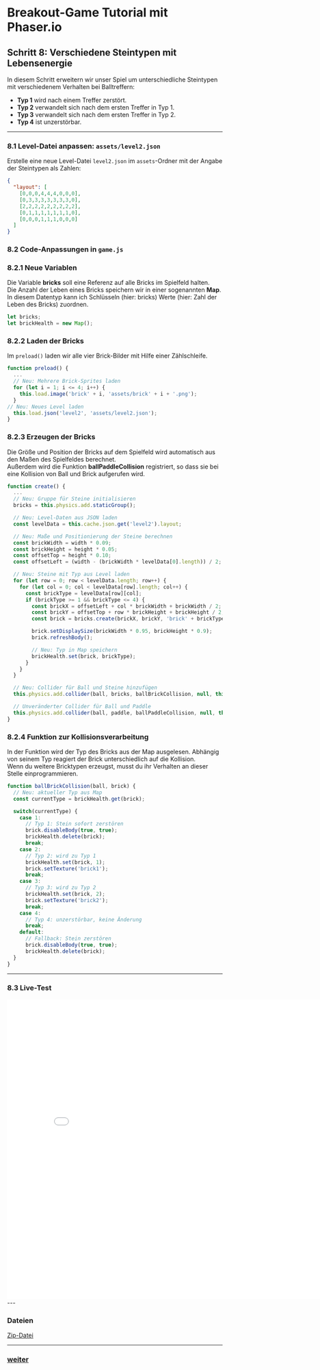   <meta charset="utf-8" />
  <title>Breakout</title>
  <link rel="stylesheet" href="https://Hi2272.github.io/StyleMD.css">

# Breakout-Game Tutorial mit Phaser.io

## Schritt 8: Verschiedene Steintypen mit Lebensenergie

In diesem Schritt erweitern wir unser Spiel um unterschiedliche Steintypen mit verschiedenem Verhalten bei Balltreffern:

- **Typ 1** wird nach einem Treffer zerstört.
- **Typ 2** verwandelt sich nach dem ersten Treffer in Typ 1.
- **Typ 3** verwandelt sich nach dem ersten Treffer in Typ 2.
- **Typ 4** ist unzerstörbar.

---

### 8.1 Level-Datei anpassen: `assets/level2.json`

Erstelle eine neue Level-Datei `level2.json` im `assets`-Ordner mit der Angabe der Steintypen als Zahlen:

```json
{
  "layout": [
    [0,0,0,4,4,4,0,0,0],
    [0,3,3,3,3,3,3,3,0],
    [2,2,2,2,2,2,2,2,2],
    [0,1,1,1,1,1,1,1,0],
    [0,0,0,1,1,1,0,0,0]
  ]
}
```
### 8.2 Code-Anpassungen in `game.js`
### 8.2.1 Neue Variablen

Die Variable **bricks** soll eine Referenz auf alle Bricks im Spielfeld halten.  
Die Anzahl der Leben eines Bricks speichern wir in einer sogenannten **Map**. In diesem Datentyp kann ich Schlüsseln (hier: bricks) Werte (hier: Zahl der Leben des Bricks) zuordnen.

```js
let bricks;
let brickHealth = new Map();
```


### 8.2.2 Laden der Bricks


Im `preload()` laden wir alle vier Brick-Bilder mit Hilfe einer Zählschleife.

```js
function preload() {
  ...
  // Neu: Mehrere Brick-Sprites laden
  for (let i = 1; i <= 4; i++) {
    this.load.image('brick' + i, 'assets/brick' + i + '.png');
  }
// Neu: Neues Level laden
  this.load.json('level2', 'assets/level2.json');
}
```
### 8.2.3 Erzeugen der Bricks

Die Größe und Position der Bricks auf dem Spielfeld wird automatisch aus den Maßen des Spielfeldes berechnet.  
Außerdem wird die Funktion **ballPaddleCollision** registriert, so dass sie bei eine Kollision von Ball und Brick aufgerufen wird.

```js
function create() {
  ...
  // Neu: Gruppe für Steine initialisieren
  bricks = this.physics.add.staticGroup();

  // Neu: Level-Daten aus JSON laden
  const levelData = this.cache.json.get('level2').layout;

  // Neu: Maße und Positionierung der Steine berechnen
  const brickWidth = width * 0.09;
  const brickHeight = height * 0.05;
  const offsetTop = height * 0.10;
  const offsetLeft = (width - (brickWidth * levelData[0].length)) / 2;

  // Neu: Steine mit Typ aus Level laden
  for (let row = 0; row < levelData.length; row++) {
    for (let col = 0; col < levelData[row].length; col++) {
      const brickType = levelData[row][col];
      if (brickType >= 1 && brickType <= 4) {
        const brickX = offsetLeft + col * brickWidth + brickWidth / 2;
        const brickY = offsetTop + row * brickHeight + brickHeight / 2;
        const brick = bricks.create(brickX, brickY, 'brick' + brickType);

        brick.setDisplaySize(brickWidth * 0.95, brickHeight * 0.9);
        brick.refreshBody();

        // Neu: Typ in Map speichern
        brickHealth.set(brick, brickType);
      }
    }
  }

  // Neu: Collider für Ball und Steine hinzufügen
  this.physics.add.collider(ball, bricks, ballBrickCollision, null, this);

  // Unveränderter Collider für Ball und Paddle 
  this.physics.add.collider(ball, paddle, ballPaddleCollision, null, this);
}
``` 
### 8.2.4 Funktion zur Kollisionsverarbeitung

In der Funktion wird der Typ des Bricks aus der Map ausgelesen. Abhängig von seinem Typ reagiert der Brick unterschiedlich auf die Kollision.  
Wenn du weitere Bricktypen erzeugst, musst du ihr Verhalten an dieser Stelle einprogrammieren.  

```js
function ballBrickCollision(ball, brick) {
  // Neu: aktueller Typ aus Map
  const currentType = brickHealth.get(brick);

  switch(currentType) {
    case 1:
      // Typ 1: Stein sofort zerstören
      brick.disableBody(true, true);
      brickHealth.delete(brick);
      break;
    case 2:
      // Typ 2: wird zu Typ 1
      brickHealth.set(brick, 1);
      brick.setTexture('brick1');
      break;
    case 3:
      // Typ 3: wird zu Typ 2
      brickHealth.set(brick, 2);
      brick.setTexture('brick2');
      break;
    case 4:
      // Typ 4: unzerstörbar, keine Änderung
      break;
    default:
      // Fallback: Stein zerstören
      brick.disableBody(true, true);
      brickHealth.delete(brick);
  }
}
```
---

### 8.3 Live-Test

<iframe 
  src="07BrickTypen/index.html" 
  width="820" 
  height="700" 
  frameborder="0" 
  sandbox="allow-scripts allow-same-origin">
</iframe>
---

### Dateien

[Zip-Datei](07Bricktypen.zip)    

---  

### [weiter](08Level.html)  
